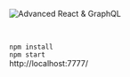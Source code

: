 ![Advanced React & GraphQL](https://advancedreact.com/images/ARG/arg-facebook-share.png)

<br/>

` npm install ` <br/>
` npm start ` <br/>
http://localhost:7777/ <br/>



